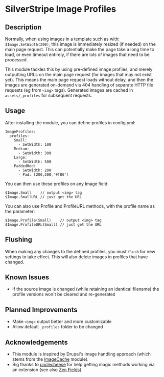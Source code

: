 # SilverStripe Image Profiles

## Description

Normally, when using images in a template such as with: `$Image.SetWidth(200)`, this image is immediately resized (if needed) on the main page request.  This can potentially make the page take a long time to load, or even timeout entirely, if there are lots of images that need to be processed.

This module tackles this by using pre-defined image profiles, and merely outputting URLs on the main page request (for images that may not exist yet).  This means the main page request loads without delay, and then the images are generated on-demand via 404 handling of separate HTTP file requests (eg from `<img>` tags).  Generated images are cached in `assets/_profiles` for subsequent requests.

## Usage

After installing the module, you can define profiles in config.yml:

```
ImageProfiles:
  profiles:
    Small:
      - SetWidth: 100
    Medium:
      - SetWidth: 300
    Large:
      - SetWidth: 500
    PaddedRed:
      - SetWidth: 200
      - Pad: [200,200,'#f00']
```

You can then use these profiles on any Image field:

```
$Image.Small    // output <img> tag
$Image.SmallURL // just get the URL 
```

You can also use Profile and ProfileURL methods, with the profile name as the parameter:

```
$Image.Profile(Small)    // output <img> tag
$Image.ProfileURL(Small) // just get the URL 
```


## Flushing

When making any changes to the defined profiles, you must `flush` for new settings to take effect.  This will also delete images in profiles that have changed.

## Known Issues

* If the source image is changed (while retaining an identical filename) the profile versions won't be cleared and re-generated

## Planned Improvements

* Make `<img>` output better and more customizable
* Allow default `_profiles` folder to be changed

## Acknowledgements

* This module is inspired by Drupal's image handling approach (which stems from the [ImageCache](https://www.drupal.org/project/imagecache) module).
* Big thanks to [unclecheese](https://github.com/unclecheese) for help getting magic methods working via an extension (see also [Zen Fields](https://github.com/unclecheese/silverstripe-zen-fields)).
